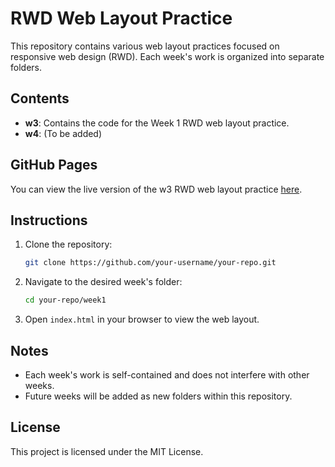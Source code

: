 # RWD Web Layout Practice

This repository contains various web layout practices focused on responsive web design (RWD). Each week's work is organized into separate folders.

## Contents

- **w3**: Contains the code for the Week 1 RWD web layout practice.
- **w4**: (To be added)

## GitHub Pages

You can view the live version of the w3 RWD web layout practice [here](https://jing607.github.io/rwd-glasses_shop/w3/).

## Instructions

1. Clone the repository:
    ```sh
    git clone https://github.com/your-username/your-repo.git
    ```
2. Navigate to the desired week's folder:
    ```sh
    cd your-repo/week1
    ```
3. Open `index.html` in your browser to view the web layout.

## Notes

- Each week's work is self-contained and does not interfere with other weeks.
- Future weeks will be added as new folders within this repository.

## License

This project is licensed under the MIT License.
